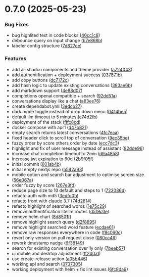 # 0.7.0 (2025-05-23)


### Bug Fixes

* bug highlited text in code blocks ([46cc1c8](https://github.com/kinorai/prompt-keeper/commit/46cc1c87653b2788aba42c8292ff98d6903930e0))
* debounce query on input change ([b7e868b](https://github.com/kinorai/prompt-keeper/commit/b7e868ba7d57ddea3c50c3a7e01065abe55a52af))
* labeler config structure ([7d827ce](https://github.com/kinorai/prompt-keeper/commit/7d827ce57d31fd1af03fc2b378bad561b468bcb2))


### Features

* add all shadcn components and theme provider ([a724043](https://github.com/kinorai/prompt-keeper/commit/a7240433d4fc1e850577f18b53d021864baccd19))
* add authentification + deployment success ([037871b](https://github.com/kinorai/prompt-keeper/commit/037871b71566866e8057fc2dcc3cf8aca341a865))
* add copy buttons ([dc7172c](https://github.com/kinorai/prompt-keeper/commit/dc7172c12998c159bf9aeb32413cdd8a0f2848ab))
* add hash logic to update existing conversations ([383ae6b](https://github.com/kinorai/prompt-keeper/commit/383ae6b7a2b402792620ef46cc120f1af4dff962))
* add markdown support ([4e88d07](https://github.com/kinorai/prompt-keeper/commit/4e88d079f491a0f1205059a43db9c3a9d77c5b2f))
* completions openai compatible + search ([92dd51a](https://github.com/kinorai/prompt-keeper/commit/92dd51a7dcfef3016073cb9af9f5b2c5bac41a61))
* conversations display like a chat ([a83ee76](https://github.com/kinorai/prompt-keeper/commit/a83ee7675c66609805d79519ab63fba97bd34241))
* create dependabot.yml ([3edcb27](https://github.com/kinorai/prompt-keeper/commit/3edcb276bdc6a9a379fef8a6de91d52ed912c88b))
* dark mode toggle instead of drop down menu ([0414be5](https://github.com/kinorai/prompt-keeper/commit/0414be589462e4378118c411cd7428e73dbe13e3))
* default llm timeout to 5 minutes ([c74d2fb](https://github.com/kinorai/prompt-keeper/commit/c74d2fbad3ffc9498f774c1638c59da1ffcc707e))
* deployment of the stack ([fffc8cd](https://github.com/kinorai/prompt-keeper/commit/fffc8cd7821cb09707aa26969ab872164d337ece))
* docker compose with apr1 ([d47b821](https://github.com/kinorai/prompt-keeper/commit/d47b8218635e352c32e717e2c4c4e40585402b9d))
* empty search returns latest conversations ([4fc7eaa](https://github.com/kinorai/prompt-keeper/commit/4fc7eaaf11b204b1546e7ebf035ac2ce5c369d91))
* fixed header click to scroll top of conversation ([9ec35be](https://github.com/kinorai/prompt-keeper/commit/9ec35beaaff24e1e8abc11bec1349057a484a9bf))
* fuzzy order by score others order by date ([ecc7dc3](https://github.com/kinorai/prompt-keeper/commit/ecc7dc3cb7b2cd3bf1bf1fc8386617741624e4c1))
* highlight and fix of user message instead of assistant ([82dde96](https://github.com/kinorai/prompt-keeper/commit/82dde96bad21f38ccf2eb65bc44988e4eb98c44a))
* increase chat completion timeout to 2min ([d9a4858](https://github.com/kinorai/prompt-keeper/commit/d9a4858c21b0fe98d4577f216bee485229932df0))
* increase jwt expiration to 60d ([2b9f05f](https://github.com/kinorai/prompt-keeper/commit/2b9f05fc5684d8684e0ab45c85f9ea74c5dcdd16))
* initial commit ([801ab4b](https://github.com/kinorai/prompt-keeper/commit/801ab4b26dd3ec7078b204ffad79ad80d01433c9))
* initial empty nextjs repo ([a542a93](https://github.com/kinorai/prompt-keeper/commit/a542a93c85e7fbeb8330d856f49b53678e3ac18e))
* mobile option and search bar adjustment to optimise screen size ([56e067a](https://github.com/kinorai/prompt-keeper/commit/56e067a9144bbe5fa5f8fcd017af31a5074c764d))
* order fuzzy by score ([267e3fd](https://github.com/kinorai/prompt-keeper/commit/267e3fd4a4a181ac79f83c2437ad8ae4d891f974))
* reduce page size to 10 default and steps to 1 ([722086d](https://github.com/kinorai/prompt-keeper/commit/722086d09b9759e621364fea91ff1f55fe5b2fa5))
* refacto auth with md5 ([3edfd0b](https://github.com/kinorai/prompt-keeper/commit/3edfd0b09197b1bf10f8200f0f21ce0f00ab35b1))
* refacto front with claude 3.7 ([74d2814](https://github.com/kinorai/prompt-keeper/commit/74d28141ff161a783bd8655373066a415bd4fb2a))
* refacto highlight of searched words ([1e75c29](https://github.com/kinorai/prompt-keeper/commit/1e75c293623e1e112aef1e3caf23ad9e76ce98c6))
* remove authentification litellm routes ([d519c0e](https://github.com/kinorai/prompt-keeper/commit/d519c0e12817c1e00d9a7c357fd8f6959ffe2ddb))
* remove helm chart ([8d8501f](https://github.com/kinorai/prompt-keeper/commit/8d8501fc3d6cdbf776cb87830fd90c194996cf5b))
* remove highlight search query ([d2f8895](https://github.com/kinorai/prompt-keeper/commit/d2f88955d47bf01e7cd7649138f33bf3747a84c2))
* remove highlight searched word feature ([ecdae61](https://github.com/kinorai/prompt-keeper/commit/ecdae61f8e63933383c1a5afe7227017505836db))
* remove raw responses everywhere in code ([f8c060c](https://github.com/kinorai/prompt-keeper/commit/f8c060cbcaae656ad7bc820e955579fd2050aa4a))
* revert only version on pull request close ([080cc46](https://github.com/kinorai/prompt-keeper/commit/080cc46686b867dc559622b9c3c52621ff4fc798))
* rework timestamp nadge ([6f38149](https://github.com/kinorai/prompt-keeper/commit/6f381496c871d27ae51e93b9f641827fd2665a37))
* search for existing conversation over 1y only ([7beeb57](https://github.com/kinorai/prompt-keeper/commit/7beeb5715d45c2a086ce9276d9a44e0488ddf093))
* ui mobile and desktop adjustment ([ff240a1](https://github.com/kinorai/prompt-keeper/commit/ff240a1e313c50096cf6bb5279af69a3540478e8))
* use create-release action ([a05b446](https://github.com/kinorai/prompt-keeper/commit/a05b4469bc3a8fc26ab8dc191829c67bb05b7ae2))
* working api and search ([0737305](https://github.com/kinorai/prompt-keeper/commit/07373052590c34461b647beae2a3212dc835c2ca))
* working deployment with helm + fix lint issues ([6fc8da9](https://github.com/kinorai/prompt-keeper/commit/6fc8da9d6b8c0885a625cff34a6062b1d7d44ab8))



